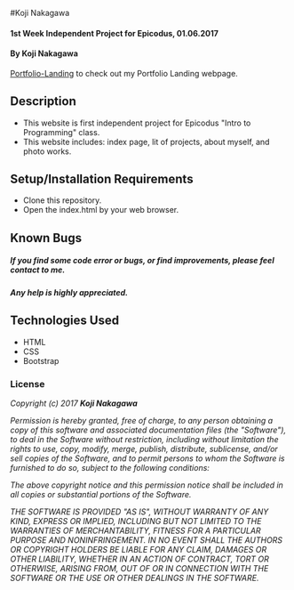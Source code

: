 #Koji Nakagawa

#### 1st Week Independent Project for Epicodus, 01.06.2017

#### By Koji Nakagawa

[Portfolio-Landing](https://github.com/KNaka88.github.io/portfolio-landing/) to check out my Portfolio Landing webpage.
## Description

* This website is first independent project for Epicodus "Intro to Programming" class.
* This website includes: index page, lit of projects, about myself, and photo works.


## Setup/Installation Requirements

* Clone this repository.
* Open the index.html by your web browser.


## Known Bugs

##### If you find some code error or bugs, or find improvements, please feel contact to me.
##### Any help is highly appreciated.


## Technologies Used

* HTML
* CSS
* Bootstrap


### License

_Copyright (c) 2017 **Koji Nakagawa**_

_Permission is hereby granted, free of charge, to any person obtaining a copy
of this software and associated documentation files (the "Software"), to deal
in the Software without restriction, including without limitation the rights
to use, copy, modify, merge, publish, distribute, sublicense, and/or sell
copies of the Software, and to permit persons to whom the Software is
furnished to do so, subject to the following conditions:_

_The above copyright notice and this permission notice shall be included in all
copies or substantial portions of the Software._

_THE SOFTWARE IS PROVIDED "AS IS", WITHOUT WARRANTY OF ANY KIND, EXPRESS OR
IMPLIED, INCLUDING BUT NOT LIMITED TO THE WARRANTIES OF MERCHANTABILITY,
FITNESS FOR A PARTICULAR PURPOSE AND NONINFRINGEMENT. IN NO EVENT SHALL THE
AUTHORS OR COPYRIGHT HOLDERS BE LIABLE FOR ANY CLAIM, DAMAGES OR OTHER
LIABILITY, WHETHER IN AN ACTION OF CONTRACT, TORT OR OTHERWISE, ARISING FROM,
OUT OF OR IN CONNECTION WITH THE SOFTWARE OR THE USE OR OTHER DEALINGS IN THE
SOFTWARE._
